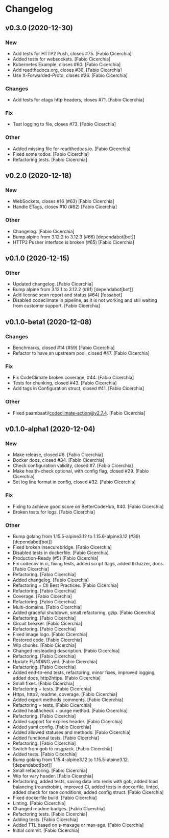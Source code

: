 # Changelog

## v0.3.0 (2020-12-30)

### New

- Add tests for HTTP2 Push, closes #75. [Fabio Cicerchia]
- Added tests for websockets. [Fabio Cicerchia]
- Kubernetes Example, closes #60. [Fabio Cicerchia]
- Add readthedocs.org, closes #30. [Fabio Cicerchia]
- Use X-Forwarded-Proto, closes #26. [Fabio Cicerchia]

### Changes

- Add tests for etags http headers, closes #71. [Fabio Cicerchia]

### Fix

- Test logging to file, closes #73. [Fabio Cicerchia]

### Other

- Added missing file for readthedocs.io. [Fabio Cicerchia]
- Fixed some todos. [Fabio Cicerchia]
- Refactoring tests. [Fabio Cicerchia]

## v0.2.0 (2020-12-18)

### New

- WebSockets, closes #16 (#63) [Fabio Cicerchia]
- Handle ETags, closes #10 (#62) [Fabio Cicerchia]

### Other

- Changelog. [Fabio Cicerchia]
- Bump alpine from 3.12.2 to 3.12.3 (#66) [dependabot[bot]]
- HTTP2 Pusher interface is broken (#65) [Fabio Cicerchia]

## v0.1.0 (2020-12-15)

### Other

- Updated changelog. [Fabio Cicerchia]
- Bump alpine from 3.12.1 to 3.12.2 (#61) [dependabot[bot]]
- Add license scan report and status (#64) [fossabot]
- Disabled codeclimate in pipeline, as it is not working and still waiting from customer support. [Fabio Cicerchia]

## v0.1.0-beta1 (2020-12-08)

### Changes

- Benchmarks, closed #14 (#59) [Fabio Cicerchia]
- Refactor to have an upstream pool, closed #47. [Fabio Cicerchia]

### Fix

- Fix CodeClimate broken coverage, #44. [Fabio Cicerchia]
- Tests for chunking, closed #43. [Fabio Cicerchia]
- Add tags in Configuration struct, closed #41. [Fabio Cicerchia]

### Other

- Fixed paambaati/codeclimate-action@v2.7.4. [Fabio Cicerchia]

## v0.1.0-alpha1 (2020-12-04)

### New

- Make release, closed #6. [Fabio Cicerchia]
- Docker docs, closed #34. [Fabio Cicerchia]
- Check configuration validity, closed #7. [Fabio Cicerchia]
- Make health-check optional, with config flag, closed #29. [Fabio Cicerchia]
- Set log line format in config, closed #32. [Fabio Cicerchia]

### Fix

- Fixing to achieve good score on BetterCodeHub, #40. [Fabio Cicerchia]
- Broken tests for logs. [Fabio Cicerchia]

### Other

- Bump golang from 1.15.5-alpine3.12 to 1.15.6-alpine3.12 (#39) [dependabot[bot]]
- Fixed broken insecurebridge. [Fabio Cicerchia]
- Disabled tests in dockerfile. [Fabio Cicerchia]
- Production-Ready (#5) [Fabio Cicerchia]
- Fix codecov in ci, fixing tests, added script flags, added tlsfuzzer, docs. [Fabio Cicerchia]
- Refactoring. [Fabio Cicerchia]
- Added changelog. [Fabio Cicerchia]
- Refactoring + CII Best Practices. [Fabio Cicerchia]
- Refactoring. [Fabio Cicerchia]
- Coverage. [Fabio Cicerchia]
- Refactoring. [Fabio Cicerchia]
- Multi-domains. [Fabio Cicerchia]
- Added graceful shutdown, small refactoring, gzip. [Fabio Cicerchia]
- Refactoring. [Fabio Cicerchia]
- Circuit breaker. [Fabio Cicerchia]
- Refactoring. [Fabio Cicerchia]
- Fixed image logo. [Fabio Cicerchia]
- Restored code. [Fabio Cicerchia]
- Wip chunks. [Fabio Cicerchia]
- Changed misleading description. [Fabio Cicerchia]
- Refactoring. [Fabio Cicerchia]
- Update FUNDING.yml. [Fabio Cicerchia]
- Refactoring. [Fabio Cicerchia]
- Added end-to-end tests, refactoring, minor fixes, improved logging, added docs, http2https. [Fabio Cicerchia]
- Small fixes. [Fabio Cicerchia]
- Refactoring + tests. [Fabio Cicerchia]
- Https, http2, readme, coverage. [Fabio Cicerchia]
- Added export methods comments. [Fabio Cicerchia]
- Refactoring + tests. [Fabio Cicerchia]
- Added healthcheck + purge method. [Fabio Cicerchia]
- Refactoring. [Fabio Cicerchia]
- Added support for expires header. [Fabio Cicerchia]
- Added yaml config. [Fabio Cicerchia]
- Added allowed statuses and methods. [Fabio Cicerchia]
- Added functional tests. [Fabio Cicerchia]
- Refactoring. [Fabio Cicerchia]
- Switch from gob to msgpack. [Fabio Cicerchia]
- Added tests. [Fabio Cicerchia]
- Bump golang from 1.15.4-alpine3.12 to 1.15.5-alpine3.12. [dependabot[bot]]
- Small refactoring. [Fabio Cicerchia]
- Wip for vary header. [Fabio Cicerchia]
- Refactoring, added tests, saving data into redis with gob, added load balancing (roundrobin), improved CI, added tests in dockerfile, linted, added check for race conditions, added config struct. [Fabio Cicerchia]
- Fixed dockerfile build. [Fabio Cicerchia]
- Linting. [Fabio Cicerchia]
- Changed readme badges. [Fabio Cicerchia]
- Refactoring tests. [Fabio Cicerchia]
- Adding tests. [Fabio Cicerchia]
- Added TTL based on s-maxage or max-age. [Fabio Cicerchia]
- Initial commit. [Fabio Cicerchia]
